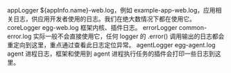 appLogger ${appInfo.name}-web.log，例如 example-app-web.log，应用相关日志，供应用开发者使用的日志。我们在绝大数情况下都在使用它。
coreLogger egg-web.log 框架内核、插件日志。
errorLogger common-error.log 实际一般不会直接使用它，任何 logger 的 .error() 调用输出的日志都会重定向到这里，重点通过查看此日志定位异常。
agentLogger egg-agent.log agent 进程日志，框架和使用到 agent 进程执行任务的插件会打印一些日志到这里。
